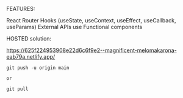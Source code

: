 FEATURES:

React Router
Hooks (useState, useContext, useEffect, useCallback, useParams)
External APIs use
Functional components

HOSTED solution:

https://625f224953908e22d6c6f9e2--magnificent-melomakarona-eab79a.netlify.app/

```
git push -u origin main

or

git pull
```
